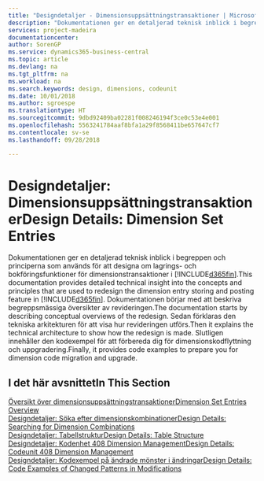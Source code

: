 ```yaml
---
title: "Designdetaljer - Dimensionsuppsättningstransaktioner | Microsoft Docs"
description: "Dokumentationen ger en detaljerad teknisk inblick i begreppen och principerna som används för att designa om lagrings- och bokföringsfunktioner för dimensionstransaktioner."
services: project-madeira
documentationcenter: 
author: SorenGP
ms.service: dynamics365-business-central
ms.topic: article
ms.devlang: na
ms.tgt_pltfrm: na
ms.workload: na
ms.search.keywords: design, dimensions, codeunit
ms.date: 10/01/2018
ms.author: sgroespe
ms.translationtype: HT
ms.sourcegitcommit: 9dbd92409ba02281f008246194f3ce0c53e4e001
ms.openlocfilehash: 5563241784aaf8bfa1a29f8568411be657647cf7
ms.contentlocale: sv-se
ms.lasthandoff: 09/28/2018

---
```

# <a name="design-details-dimension-set-entries"></a><span data-ttu-id="0fb77-103">Designdetaljer: Dimensionsuppsättningstransaktioner</span><span class="sxs-lookup"><span data-stu-id="0fb77-103">Design Details: Dimension Set Entries</span></span>
<span data-ttu-id="0fb77-104">Dokumentationen ger en detaljerad teknisk inblick i begreppen och principerna som används för att designa om lagrings- och bokföringsfunktioner för dimensionstransaktioner i [!INCLUDE[d365fin](includes/d365fin_md.md)].</span><span class="sxs-lookup"><span data-stu-id="0fb77-104">This documentation provides detailed technical insight into the concepts and principles that are used to redesign the dimension entry storing and posting feature in [!INCLUDE[d365fin](includes/d365fin_md.md)].</span></span> <span data-ttu-id="0fb77-105">Dokumentationen börjar med att beskriva begreppsmässiga översikter av revideringen.</span><span class="sxs-lookup"><span data-stu-id="0fb77-105">The documentation starts by describing conceptual overviews of the redesign.</span></span> <span data-ttu-id="0fb77-106">Sedan förklaras den tekniska arkitekturen för att visa hur revideringen utförs.</span><span class="sxs-lookup"><span data-stu-id="0fb77-106">Then it explains the technical architecture to show how the redesign is made.</span></span> <span data-ttu-id="0fb77-107">Slutligen innehåller den kodexempel för att förbereda dig för dimensionskodflyttning och uppgradering.</span><span class="sxs-lookup"><span data-stu-id="0fb77-107">Finally, it provides code examples to prepare you for dimension code migration and upgrade.</span></span>  

## <a name="in-this-section"></a><span data-ttu-id="0fb77-108">I det här avsnittet</span><span class="sxs-lookup"><span data-stu-id="0fb77-108">In This Section</span></span>  
[<span data-ttu-id="0fb77-109">Översikt över dimensionsuppsättningstransaktioner</span><span class="sxs-lookup"><span data-stu-id="0fb77-109">Dimension Set Entries Overview</span></span>](design-details-dimension-set-entries-overview.md)  
[<span data-ttu-id="0fb77-110">Designdetaljer: Söka efter dimensionskombinationer</span><span class="sxs-lookup"><span data-stu-id="0fb77-110">Design Details: Searching for Dimension Combinations</span></span>](design-details-searching-for-dimension-combinations.md)  
[<span data-ttu-id="0fb77-111">Designdetaljer: Tabellstruktur</span><span class="sxs-lookup"><span data-stu-id="0fb77-111">Design Details: Table Structure</span></span>](design-details-table-structure.md)  
[<span data-ttu-id="0fb77-112">Designdetaljer: Kodenhet 408 Dimension Management</span><span class="sxs-lookup"><span data-stu-id="0fb77-112">Design Details: Codeunit 408 Dimension Management</span></span>](design-details-codeunit-408-dimension-management.md)  
[<span data-ttu-id="0fb77-113">Designdetaljer: Kodexempel på ändrade mönster i ändringar</span><span class="sxs-lookup"><span data-stu-id="0fb77-113">Design Details: Code Examples of Changed Patterns in Modifications</span></span>](design-details-code-examples-of-changed-patterns-in-modifications.md)


